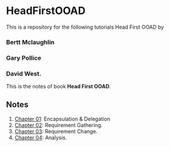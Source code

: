 HeadFirstOOAD
=============

This is a repository for the following tutorials Head First OOAD by 

### Bertt Mclaughlin
### Gary Pollice 
### David West.

This is the notes of book **Head First OOAD**.

Notes
-

1. [Chapter 01](src/head/first/OOAD/chapter01/ReadMe.md): Encapsulation & Delegation
2. [Chapter 02](src/head/first/OOAD/chapter02/ReadMe.md): Requirement Gathering.
3. [Chapter 03](src/head/first/OOAD/chapter03/ReadMe.md): Requirement Change.
4. [Chapter 04](src/head/first/OOAD/chapter04/ReadMe.md): Analysis.


